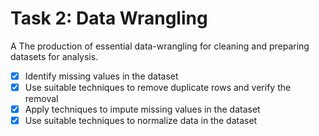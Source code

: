 # Task 2: Data Wrangling
A The production of essential data-wrangling for cleaning and preparing datasets for analysis.

- [x]  Identify missing values in the dataset
- [x]  Use suitable techniques to remove duplicate rows and verify the removal
- [x]  Apply techniques to impute missing values in the dataset
- [x]  Use suitable techniques to normalize data in the dataset
